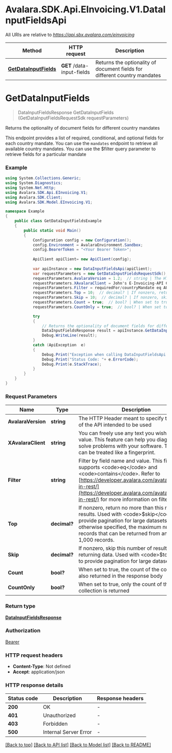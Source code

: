 # Avalara.SDK.Api.EInvoicing.V1.DataInputFieldsApi

All URIs are relative to *https://api.sbx.avalara.com/einvoicing*

Method | HTTP request | Description
------------- | ------------- | -------------
[**GetDataInputFields**](DataInputFieldsApi.md#getdatainputfields) | **GET** /data-input-fields | Returns the optionality of document fields for different country mandates


<a name="getdatainputfields"></a>
# **GetDataInputFields**
> DataInputFieldsResponse GetDataInputFields (GetDataInputFieldsRequestSdk requestParameters)

Returns the optionality of document fields for different country mandates

This endpoint provides a list of required, conditional, and optional fields for each country mandate. You can use the <code>mandates</code> endpoint to retrieve all available country mandates. You can use the $filter query parameter to retrieve fields for a particular mandate

### Example
```csharp
using System.Collections.Generic;
using System.Diagnostics;
using System.Net.Http;
using Avalara.SDK.Api.EInvoicing.V1;
using Avalara.SDK.Client;
using Avalara.SDK.Model.EInvoicing.V1;

namespace Example
{
    public class GetDataInputFieldsExample
    {
        public static void Main()
        {
            Configuration config = new Configuration();
            config.Environment = AvalaraEnvironment.Sandbox;
            config.BearerToken = "<Your Bearer Token>";
            
            ApiClient apiClient= new ApiClient(config);
            
            var apiInstance = new DataInputFieldsApi(apiClient);
            var requestParameters = new GetDataInputFieldsRequestSdk();
            requestParameters.AvalaraVersion = 1.2;  // string | The HTTP Header meant to specify the version of the API intended to be used
            requestParameters.XAvalaraClient = John's E-Invoicing-API Client;  // string | You can freely use any text you wish for this value. This feature can help you diagnose and solve problems with your software. The header can be treated like a fingerprint. (optional) 
            requestParameters.Filter = requiredFor/countryMandate eq AU-B2G-PEPPOL;  // string | Filter by field name and value. This filter only supports <code>eq</code> and <code>contains</code>. Refer to [https://developer.avalara.com/avatax/filtering-in-rest/](https://developer.avalara.com/avatax/filtering-in-rest/) for more information on filtering. (optional) 
            requestParameters.Top = 10;  // decimal? | If nonzero, return no more than this number of results. Used with <code>$skip</code> to provide pagination for large datasets. Unless otherwise specified, the maximum number of records that can be returned from an API call is 1,000 records. (optional) 
            requestParameters.Skip = 10;  // decimal? | If nonzero, skip this number of results before returning data. Used with <code>$top</code> to provide pagination for large datasets. (optional) 
            requestParameters.Count = true;  // bool? | When set to true, the count of the collection is also returned in the response body (optional) 
            requestParameters.CountOnly = true;  // bool? | When set to true, only the count of the collection is returned (optional) 

            try
            {
                // Returns the optionality of document fields for different country mandates
                DataInputFieldsResponse result = apiInstance.GetDataInputFields(requestParameters);
                Debug.WriteLine(result);
            }
            catch (ApiException  e)
            {
                Debug.Print("Exception when calling DataInputFieldsApi.GetDataInputFields: " + e.Message );
                Debug.Print("Status Code: "+ e.ErrorCode);
                Debug.Print(e.StackTrace);
            }
        }
    }
}
```

### Request Parameters

Name | Type | Description  | Notes
------------- | ------------- | ------------- | -------------
 **AvalaraVersion** | **string**| The HTTP Header meant to specify the version of the API intended to be used | 
 **XAvalaraClient** | **string**| You can freely use any text you wish for this value. This feature can help you diagnose and solve problems with your software. The header can be treated like a fingerprint. | [optional] 
 **Filter** | **string**| Filter by field name and value. This filter only supports &lt;code&gt;eq&lt;/code&gt; and &lt;code&gt;contains&lt;/code&gt;. Refer to [https://developer.avalara.com/avatax/filtering-in-rest/](https://developer.avalara.com/avatax/filtering-in-rest/) for more information on filtering. | [optional] 
 **Top** | **decimal?**| If nonzero, return no more than this number of results. Used with &lt;code&gt;$skip&lt;/code&gt; to provide pagination for large datasets. Unless otherwise specified, the maximum number of records that can be returned from an API call is 1,000 records. | [optional] 
 **Skip** | **decimal?**| If nonzero, skip this number of results before returning data. Used with &lt;code&gt;$top&lt;/code&gt; to provide pagination for large datasets. | [optional] 
 **Count** | **bool?**| When set to true, the count of the collection is also returned in the response body | [optional] 
 **CountOnly** | **bool?**| When set to true, only the count of the collection is returned | [optional] 

### Return type

[**DataInputFieldsResponse**](DataInputFieldsResponse.md)

### Authorization

[Bearer](../../../README.md#Bearer)

### HTTP request headers

 - **Content-Type**: Not defined
 - **Accept**: application/json


### HTTP response details
| Status code | Description | Response headers |
|-------------|-------------|------------------|
| **200** | OK |  -  |
| **401** | Unauthorized |  -  |
| **403** | Forbidden |  -  |
| **500** | Internal Server Error |  -  |

[[Back to top]](#) [[Back to API list]](../../../README.md#documentation-for-api-endpoints) [[Back to Model list]](../../../README.md#documentation-for-models) [[Back to README]](../../../README.md)

